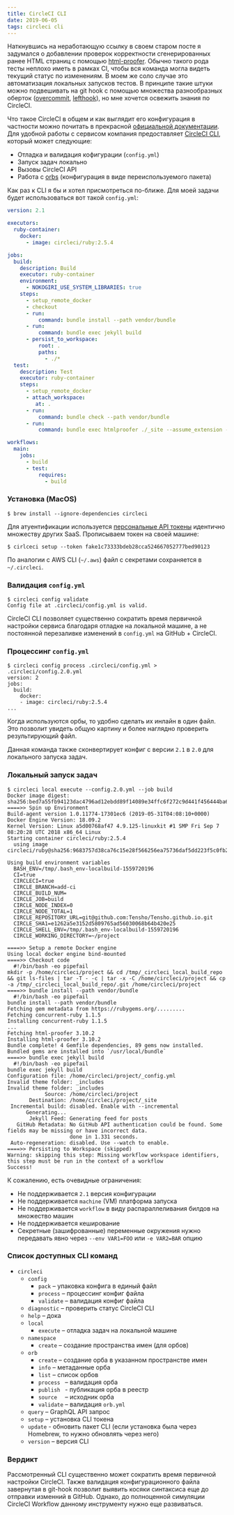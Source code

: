 ```yaml
---
title: CircleCI CLI
date: 2019-06-05
tags: circleci cli
---
```


Наткнувшись на неработающую ссылку в своем старом посте я задумался о добавлении проверок корректности сгенерированных ранее HTML страниц с помощью [html-proofer](). Обычно такого рода тесты неплохо иметь в рамках CI, чтобы вся команда могла видеть текущий статус по изменениям. В моем же соло случае это автоматизация локальных запусков тестов. В принципе такие штуки можно подвешивать на git hook с помощью множества разнообразных оберток ([overcommit](), [lefthook](https://github.com/Arkweid/lefthook)), но мне хочется освежить знания по CircleCI. 

Что такое CircleCI в общем и как выглядит его конфигурация в частности можно почитать в прекрасной [официальной документации](https://circleci.com/docs/2.0). Для удобной работы с сервисом компания предоставляет [CircleCI CLI](https://circleci.com/docs/2.0/local-cli/), который может следующие:

- Отладка и валидация кофигурации (`config.yml`)
- Запуск задач локально
- Вызовы CircleCI API
- Работа с [orbs](https://circleci.com/docs/2.0/orb-intro) (конфигурация в виде переиспользуемого пакета)

Как раз к CLI я бы и хотел присмотреться по-ближе. Для моей задачи будет использоваться вот такой `config.yml`:

```YAML
version: 2.1

executors:
  ruby-container:
    docker:
      - image: circleci/ruby:2.5.4

jobs:
  build:
    description: Build
    executor: ruby-container
    environment:
      - NOKOGIRI_USE_SYSTEM_LIBRARIES: true
    steps:
      - setup_remote_docker
      - checkout
      - run:
          command: bundle install --path vendor/bundle
      - run:
          command: bundle exec jekyll build
      - persist_to_workspace:
          root: .
          paths:
            - ./*
  test:
    description: Test
    executor: ruby-container
    steps:
      - setup_remote_docker
      - attach_workspace:
         at: .
      - run:
          command: bundle check --path vendor/bundle
      - run:
          command: bundle exec htmlproofer ./_site --assume_extension --disable_external --check_external_hash --check_html --check_favicon --check_opengraph --check_img_http

workflows:
  main:
    jobs:
      - build
      - test:
          requires:
            - build
``` 

### Установка (MacOS)

    $ brew install --ignore-dependencies circleci
    
Для атуентификации используется [персональные API токены](https://circleci.com/account/api) идентично множеству других SaaS. Прописываем токен на своей машине:

    $ cirlceci setup --token fake1c73333bdeb28cca524667052777bed90123

По аналогии с AWS CLI (`~/.aws`) файл с секретами сохраняется в `~/.circleci`.
    
### Валидация `config.yml`

    $ circleci config validate
    Config file at .circleci/config.yml is valid.
    
CircleCI CLI позволяет существенно сократить время первичной настройки сервиса благодаря отладке на локальной машине, а не постоянной перезаливке изменений в `config.yml` на GitHub + CircleCI.

### Процессинг `config.yml`

    $ circleci config process .circleci/config.yml > .circleci/config.2.0.yml
    version: 2
    jobs:
      build:
        docker:
        - image: circleci/ruby:2.5.4
    ...

Когда используются орбы, то удобно сделать их инлайн в один файл. Это позволит увидеть общую картину и более наглядно проверить результирующий файл.

Данная команда также сконвертирует конфиг с версии `2.1` в `2.0` для локального запуска задач.

### Локальный запуск задач

    $ circleci local execute --config.2.0.yml --job build
    Docker image digest: sha256:bed7a55fb94123dac4796ad12ebdd89f14089e34ffc6f272c9d441f456444ba6
    ====>> Spin up Environment
    Build-agent version 1.0.11774-17301ec6 (2019-05-31T04:08:10+0000)
    Docker Engine Version: 18.09.2
    Kernel Version: Linux a5d00768af47 4.9.125-linuxkit #1 SMP Fri Sep 7 08:20:28 UTC 2018 x86_64 Linux
    Starting container circleci/ruby:2.5.4
      using image circleci/ruby@sha256:9683757d38ca76c15e28f566256ea75736daf5dd223f5c0fb223b60946e00505
    
    Using build environment variables
      BASH_ENV=/tmp/.bash_env-localbuild-1559720196
      CI=true
      CIRCLECI=true
      CIRCLE_BRANCH=add-ci
      CIRCLE_BUILD_NUM=
      CIRCLE_JOB=build
      CIRCLE_NODE_INDEX=0
      CIRCLE_NODE_TOTAL=1
      CIRCLE_REPOSITORY_URL=git@github.com:Tensho/Tensho.github.io.git
      CIRCLE_SHA1=e1262a5e3152d5809765ad56030068b64b420e25
      CIRCLE_SHELL_ENV=/tmp/.bash_env-localbuild-1559720196
      CIRCLE_WORKING_DIRECTORY=~/project
    
    ====>> Setup a remote Docker engine
    Using local docker engine bind-mounted
    ====>> Checkout code
      #!/bin/bash -eo pipefail
    mkdir -p /home/circleci/project && cd /tmp/_circleci_local_build_repo && git ls-files | tar -T - -c | tar -x -C /home/circleci/project && cp -a /tmp/_circleci_local_build_repo/.git /home/circleci/project
    ====>> bundle install --path vendor/bundle
      #!/bin/bash -eo pipefail
    bundle install --path vendor/bundle
    Fetching gem metadata from https://rubygems.org/.........
    Fetching concurrent-ruby 1.1.5
    Installing concurrent-ruby 1.1.5
    ...
    Fetching html-proofer 3.10.2
    Installing html-proofer 3.10.2
    Bundle complete! 4 Gemfile dependencies, 89 gems now installed.
    Bundled gems are installed into `/usr/local/bundle`
    ====>> bundle exec jekyll build
      #!/bin/bash -eo pipefail
    bundle exec jekyll build
    Configuration file: /home/circleci/project/_config.yml
    Invalid theme folder: _includes
    Invalid theme folder: _includes
                Source: /home/circleci/project
           Destination: /home/circleci/project/_site
     Incremental build: disabled. Enable with --incremental
          Generating...
           Jekyll Feed: Generating feed for posts
       GitHub Metadata: No GitHub API authentication could be found. Some fields may be missing or have incorrect data.
                        done in 1.331 seconds.
     Auto-regeneration: disabled. Use --watch to enable.
    ====>> Persisting to Workspace (skipped)
    Warning: skipping this step: Missing workflow workspace identifiers, this step must be run in the context of a workflow
    Success!
    
К сожалению, есть очевидные ограничения:

- Не поддерживается `2.1` версия конфигурации 
- Не поддерживается `machine` (VM) платформа запуска 
- Не поддерживается `workflow` в виду распараллеливания билдов на множество машин
- Не поддерживается кеширование
- Секретные (зашифрованные) переменные окружения нужно передавать явно через `--env VAR1=FOO` или `-e VAR2=BAR` опцию
    
### Список доступных CLI команд

- `circleci`
  - `config`
    - `pack` – упаковка конфига в единый файл
    - `process` – процессинг конфиг файла
    - `validate` – валидация конфиг файла
  - `diagnostic` – проверить статус CircleCI CLI
  - `help` – дока
  - `local`
    - `execute` – отладка задач на локальной машине
  - `namespace`
    - `create` – создание пространства имен (для орбов)
  - `orb`
    - `create` – создание орба в указанном пространстве имен
    - `info` – метаданные орба
    - `list` – список орбов
    - `process ` – валидация орба
    - `publish ` - публикация орба в реестр
    - `source  ` – исходник орба
    - `validate` – валидация `orb.yml`
  - `query` – GraphQL API запрос
  - `setup` – установка CLI токена
  - `update` - обновить пакет CLI (если установка была через Homebrew, то нужно обновлять через него)
  - `version` – версия CLI

### Вердикт

Рассмотренный CLI существенно может сократить время первичной настройки CircleCI. Также валидация конфигурационного файла завернутая в git-hook позволит выявить косяки синтаксиса еще до отправки изменний в GitHub. Однако, до полноценной симуляции CircleCI Workflow данному инструменту нужно еще развиваться. 
